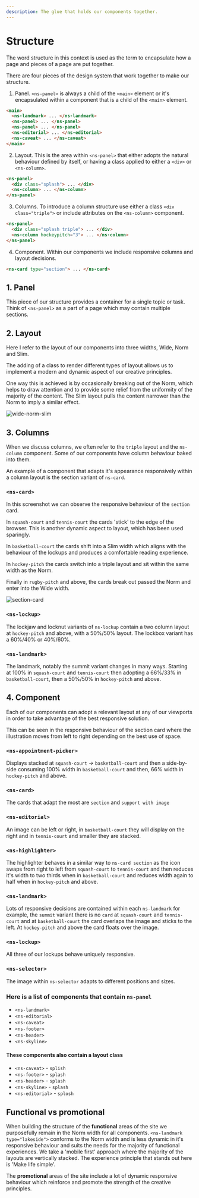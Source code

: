 ```yaml
---
description: The glue that holds our components together.
---
```


# Structure

The word structure in this context is used as the term to encapsulate how a page and pieces of a page are put together.

There are four pieces of the design system that work together to make our structure.

1. Panel. `<ns-panel>` is always a child of the `<main>` element or it's encapsulated within a component that is a child of the `<main>` element.

```html
<main>
  <ns-landmark> ... </ns-landmark>
  <ns-panel> ... </ns-panel>
  <ns-panel> ... </ns-panel>
  <ns-editorial> ... </ns-editorial>
  <ns-caveat> ... </ns-caveat>
</main>
```

2. Layout. This is the area within `<ns-panel>` that either adopts the natural behaviour defined by itself, or having a class applied to either a `<div>` or `<ns-column>`.

```html
<ns-panel>
  <div class="splash"> ... </div>
  <ns-column> ... </ns-column>
</ns-panel>
```

3. Columns. To introduce a column structure use either a class `<div class="triple">` or include attributes on the `<ns-column>` component.

```html
<ns-panel>
  <div class="splash triple"> ... </div>
  <ns-column hockeypitch="3"> ... </ns-column>
</ns-panel>
```

4. Component. Within our components we include responsive columns and layout decisions.

```html
<ns-card type="section"> ... </ns-card>
```

## 1. Panel

This piece of our structure provides a container for a single topic or task. Think of `<ns-panel>` as a part of a page which may contain multiple sections.

## 2. Layout

Here I refer to the layout of our components into three widths, Wide, Norm and Slim.

The adding of a class to render different types of layout allows us to implement a modern and dynamic aspect of our creative principles.

One way this is achieved is by occasionally breaking out of the Norm, which helps to draw attention and to provide some relief from the uniformity of the majority of the content. The Slim layout pulls the content narrower than the Norm to imply a similar effect.

![wide-norm-slim](https://user-images.githubusercontent.com/28779/96426858-b9fda680-11f5-11eb-88f0-4e2039ca5376.png)

## 3. Columns

When we discuss columns, we often refer to the `triple` layout and the `ns-column` component. Some of our components have column behaviour baked into them.

An example of a component that adapts it's appearance responsively within a column layout is the section variant of `ns-card`.

### `<ns-card>`

In this screenshot we can observe the responsive behaviour of the `section` card.

In `squash-court` and `tennis-court` the cards 'stick' to the edge of the browser. This is another dynamic aspect to layout, which has been used sparingly.

In `basketball-court` the cards shift into a Slim width which aligns with the behaviour of the lockups and produces a comfortable reading experience.

In `hockey-pitch` the cards switch into a triple layout and sit within the same width as the Norm.

Finally in `rugby-pitch` and above, the cards break out passed the Norm and enter into the Wide width.

![section-card](https://user-images.githubusercontent.com/28779/95886913-1a649200-0d77-11eb-8c75-c9f9686607cc.png)

### `<ns-lockup>`

The lockjaw and locknut variants of `ns-lockup` contain a two column layout at `hockey-pitch` and above, with a 50%/50% layout. The lockbox variant has a 60%/40% or 40%/60%.

### `<ns-landmark>`

The landmark, notably the summit variant changes in many ways. Starting at 100% in `squash-court` and `tennis-court` then adopting a 66%/33% in `basketball-court`, then a 50%/50% in `hockey-pitch` and above.

## 4. Component

Each of our components can adopt a relevant layout at any of our viewports in order to take advantage of the best responsive solution.

This can be seen in the responsive behaviour of the section card where the illustration moves from left to right depending on the best use of space.


### `<ns-appointment-picker>`

Displays stacked at `squash-court` -> `basketball-court` and then a side-by-side consuming 100% width in `basketball-court` and then, 66% width in `hockey-pitch` and above.

### `<ns-card>`

The cards that adapt the most are `section` and `support with image`

### `<ns-editorial>`

An image can be left or right, in `basketball-court` they will display on the right and in `tennis-court` and smaller they are stacked.

### `<ns-highlighter>`

The highlighter behaves in a similar way to `ns-card section` as the icon swaps from right to left from `squash-court` to `tennis-court` and then reduces it's width to two thirds when in `basketball-court` and reduces width again to half when in `hockey-pitch` and above.

### `<ns-landmark>`

Lots of responsive decisions are contained within each `ns-landmark` for example, the `summit` variant there is no `card` at `squash-court` and `tennis-court` and at `basketball-court` the card overlaps the image and sticks to 
the left. At `hockey-pitch` and above the card floats over the image.

### `<ns-lockup>`

All three of our lockups behave uniquely responsive.

### `<ns-selector>`

The image within `ns-selector` adapts to different positions and sizes.

### Here is a list of components that contain `ns-panel`

- `<ns-landmark>`
- `<ns-editorial>`
- `<ns-caveat>`
- `<ns-footer>`
- `<ns-header>`
- `<ns-skyline>`

#### These components also contain a layout class

- `<ns-caveat>` - `splish`
- `<ns-footer>` - `splash`
- `<ns-header>` - `splash`
- `<ns-skyline>` - `splash`
- `<ns-editorial>` - `splosh`

## Functional vs promotional

When building the structure of the **functional** areas of the site we purposefully remain in the Norm width for all components. `<ns-landmark type="lakeside">` conforms to the Norm width and is less dynamic in it's responsive behaviour and suits the needs for the majority of functional experiences. We take a 'mobile first' approach where the majority of the layouts are vertically stacked. The experience principle that stands out here is 'Make life simple'.

The **promotional** areas of the site include a lot of dynamic responsive behaviour which reinforce and promote the strength of the creative principles.
